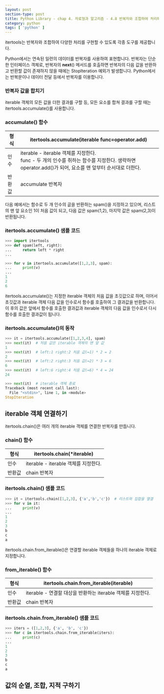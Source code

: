 ```yaml
---
layout: post
section-type: post
title: Python Library - chap 4. 자료형과 알고리즘 - 4.8 반복자와 조합하여 처리하기
category: python
tags: [ 'python' ]
---
```

itertools는 반복자와 조합하여 다양한 처리를 구현할 수 있도록 각종 도구를 제공합니다.  

Python에서는 연속된 일련의 데이터를 반복자를 사용하여 표현합니다. 반복자는 단순한 인터페이스 객체로, 반복자의 __next__() 메서드를 호출하면 반복자의 다음 값을 반환하고 반환할 값이 존재하지 않을 때에는 StopIteration 예외가 발생합니다. Python에서는 반복문이나 데이터 전달 등에서 반복자를 이용합니다.

### 반복자 값을 합치기
iterable 객체의 모든 값을 더한 결과를 구할 등, 모든 요소를 합쳐 결과를 구할 때는 itertools.accumulate()를 사용합니다.

### accumulate() 함수

형식 | itertools.accumulate(iterable func=operator.add)
---|---
인수 | iterable - iterable 객체를 지정한다. <br> func - 두 개의 인수를 취하는 함수를 지정한다. 생략하면 operator.add()가 되어, 요소를 맨 앞부터 순서대로 더한다.
반환값 | accumulate 반복자

다음 예에서는 함수로 두 개 인수의 곲을 반환하는 spam()을 지정하고 있으며, 리스트의 맨 앞 요소인 1이 처음 값이 되고, 다음 값은 spam(1,2), 마지막 값은 spam(2,3)이 반환됩니다.

### itertools.accumulate() 샘플 코드

```python
>>> import itertools
>>> def spam(left, right):
...     return left * right
...

>>> for v in itertools.accumulate([1,2,3], spam):
...     print(v)
...
1
2
6
```

itertools.accumulate()는 지정한 iterable 객체의 처음 값을 초깃값으로 하며, 이어서 초깃값과 iterable 객체 다음 값을 인수로서 함수를 호출하여 그 결과값을 반환합니다. 이 후의 값은 앞에서 함수를 호출한 결과값과 iterable 객체의 다음 값을 인수로서 다시 함수를 호출한 결과값이 됩니다.

### itertools.accumulate()의 동작

```python
>>> it = itertools.accumulate([1,2,3,4], spam)
>>> next(it)  # 처음 값은 iterable 객체의 맨 앞 값
1
>>> next(it)  # left:1 right:2 처음 값(=1) * 2 = 2
2
>>> next(it)  # left:2 right:3 처음 값(=2) * 3 = 6
6
>>> next(it)  # left:6 right:4 처음 값(=6) * 4 = 24
24

>>> next(it)  # iterable 객체 종료
Traceback (most recent call last):
  File "<stdin>", line 1, in <module>
StopIteration
```

## iterable 객체 연결하기
itertools.chain()은 여러 개의 iterable 객체를 연결한 반복자를 만듭니다.

### chain() 함수

형식 | itertools.chain(\*iterable)
---|---
인수 | iterable - iterable 객체를 지정한다.
반환값 | chain 반복자

### itertools.chain() 샘플 코드

```python
>>> it = itertools.chain([1,2,3], {'a','b','c'})  # 리스트와 집합을 열결
>>> for v in it:
...     print(v)
...
1
2
3
b
c
a
```

itertools.chain.from_iterable()은 연결할 iterable 객체들을 하나의 iterable 객체로 지정합니다.

### from_iterable() 함수

형식 | itertools.chain.from_iterable(iterable)
---|---
인수 | iterable - 연결할 대상을 반환하는 iterable 객체를 지정한다.
반환값 | chain 반복자

### itertools.chain.from_iterable() 샘플 코드

```python
>>> iters = ([1,2,3], {'a', 'b', 'c'})
>>> for c in itertools.chain.from_iterable(iters):
...     print(c)
...
1
2
3
b
c
a
```

## 값의 순열, 조합, 지적 구하기

